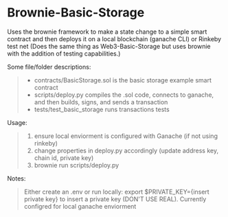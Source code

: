 # Brownie-Basic-Storage
Uses the brownie framework to make a state change to a simple smart contract and then deploys it on a local blockchain (ganache CLI) or Rinkeby test net (Does the same thing as Web3-Basic-Storage but uses brownie with the addition of testing capabilities.)

Some file/folder descriptions: 
 >  - contracts/BasicStorage.sol is the basic storage example smart contract
 >  - scripts/deploy.py compiles the .sol code, connects to ganache, and then builds, signs, and sends a transaction
  >  - tests/test_basic_storage runs transactions tests

Usage: 
 > 1. ensure local enviorment is configured with Ganache (if not using rinkeby)
 > 2. change properties in deploy.py accordingly (update address key, chain id, private key)
 > 3. brownie run scripts/deploy.py

Notes: 
> Either create an .env or run locally: export $PRIVATE_KEY={insert private key} to insert a private key (DON'T USE REAL). 
> Currently configred for local ganache enviorment 